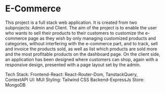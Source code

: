 # E-Commerce
This project is a full stack web application. It is created from two subprojects: Admin and Client. The aim of the project is to enable the user who wants to sell their products to their customers to customize the e-commerce page as they wish by only managing customized products and categories, without interfering with the e-commerce part, and to track, sell and invoice the products sold, as well as list which products are sold more and the most profitable products on the dashboard page. On the client side, an application has been designed where customers can shop, again with a responsive design, presented with a page layout set by the admin.

Tech Stack: 
Frontend-React: React-Router-Dom, TanstackQuery, ContextAPI
UI: MUI
Styling: Tailwind CSS
Backend-ExpressJs
Store: MongoDB
